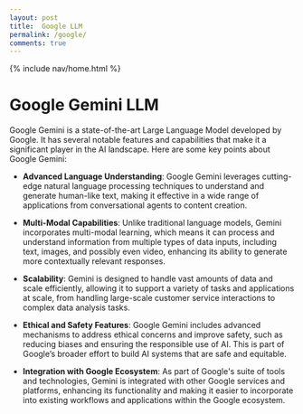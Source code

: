 ```yaml
---
layout: post
title:  Google LLM
permalink: /google/
comments: true
---
```


{% include nav/home.html %}

# Google Gemini LLM

Google Gemini is a state-of-the-art Large Language Model developed by Google. It has several notable features and capabilities that make it a significant player in the AI landscape. Here are some key points about Google Gemini:

- **Advanced Language Understanding**: Google Gemini leverages cutting-edge natural language processing techniques to understand and generate human-like text, making it effective in a wide range of applications from conversational agents to content creation.

- **Multi-Modal Capabilities**: Unlike traditional language models, Gemini incorporates multi-modal learning, which means it can process and understand information from multiple types of data inputs, including text, images, and possibly even video, enhancing its ability to generate more contextually relevant responses.

- **Scalability**: Gemini is designed to handle vast amounts of data and scale efficiently, allowing it to support a variety of tasks and applications at scale, from handling large-scale customer service interactions to complex data analysis tasks.

- **Ethical and Safety Features**: Google Gemini includes advanced mechanisms to address ethical concerns and improve safety, such as reducing biases and ensuring the responsible use of AI. This is part of Google’s broader effort to build AI systems that are safe and equitable.

- **Integration with Google Ecosystem**: As part of Google's suite of tools and technologies, Gemini is integrated with other Google services and platforms, enhancing its functionality and making it easier to incorporate into existing workflows and applications within the Google ecosystem.




